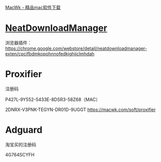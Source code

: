

[MacWk - 精品mac软件下载](https://macwk.com/)



# [NeatDownloadManager](http://www.neatdownloadmanager.com/index.php/en/)

浏览器插件：https://chrome.google.com/webstore/detail/neatdownloadmanager-exten/cpcifbdmkopohnnofedkjghjiclmhdah



# Proxifier

注册码

P427L-9Y552-5433E-8DSR3-58Z68（MAC）

2DNRX-V3PNK-TEGYN-DR01D-9UGGT	https://macwk.com/soft/proxifier



# Adguard

淘宝买的注册码

4G764SCYFH

